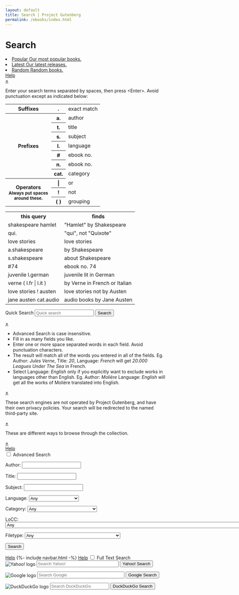 ```yaml
---
layout: default
title: Search | Project Gutenberg
permalink: /ebooks/index.html
---
```


Search
======
<div class="page_content">
<style type="text/css">
.icon   { background-image: url(/pics/sprite.png?1591823171);
	  width: 23px;
	height: 23px; }
</style>
<div>
<li class="navlink">
<a class="link" href="/ebooks/search/?sort_order=downloads" accesskey="0">
<span class="cell leftcell without-cover">
<span class="icon-wrapper">
<span class="icon icon_popular"></span>
</span>
</span>
<span class="cell content">
<span class="title">Popular</span>
<span class="subtitle">Our most popular books.</span>
</span>
<span class="hstrut"></span>
</a>
</li>
<li class="navlink">
<a class="link" href="/ebooks/search/?sort_order=release_date" accesskey="1">
<span class="cell leftcell without-cover">
<span class="icon-wrapper">
<span class="icon icon_date"></span>
</span>
</span>
<span class="cell content">
<span class="title">Latest</span>
<span class="subtitle">Our latest releases.</span>
</span>
<span class="hstrut"></span>
</a>
</li>
<li class="navlink">
<a class="link" href="/ebooks/search/?sort_order=random" accesskey="2">
<span class="cell leftcell without-cover">
<span class="icon-wrapper">
<span class="icon icon_random"></span>
</span>
</span>
<span class="cell content">
<span class="title">Random</span>
<span class="subtitle">Random books.</span>
</span>
<span class="hstrut"></span>
</a>
</li>
</div>
<a class="button" href="#popup1">Help</a>	
 <div id="popup1" class="overlay">
  <div class="popup">
   <a class="close" href="#">&times;</a>
    <div class="content">
<p>Enter your search terms separated by spaces, then press &lt;Enter&gt;.
Avoid punctuation except as indicated below:</p>

 <table>
  <tr>
    <th>Suffixes</th>
    <th>.</th>
    <td>exact match</td>
  </tr>
  <tr>
    <th rowspan="7">Prefixes</th>
    <th>a.</th>
    <td>author</td>
  </tr>
  <tr>
    <th>t.</th>
    <td>title</td>
  </tr>
  <tr>
    <th>s.</th>
    <td>subject</td>
  </tr>
  <tr>
    <th>l.</th>
    <td>language</td>
  </tr>
  <tr>
    <th>#</th>
    <td>ebook no.</td>
  </tr>
  <tr>
    <th>n.</th>
    <td>ebook no.</td>
  </tr>
  <tr>
    <th>cat.</th>
    <td>category</td>
  </tr>
<tr>
    <th rowspan="3" style="width: 8em">
      Operators
      <small>Always put spaces around these.</small>
    </th>
    <th>|</th>
    <td>or</td>
  </tr>
  <tr>
    <th>!</th>
    <td>not</td>
  </tr>
  <tr>
    <th>( )</th>
    <td>grouping</td>
  </tr>
</table>

 <table>
  <tr>
    <th>this query</th>
    <th>finds</th>
  </tr>
  <tr>
    <td>shakespeare hamlet</td>
    <td>"Hamlet" by Shakespeare</td>
  </tr>
  <tr>
    <td>qui.</td>
    <td>"qui", not "Quixote"</td>
  </tr>
  <tr>
    <td>love stories</td>
    <td>love stories</td>
  </tr>
  <tr>
    <td>a.shakespeare</td>
    <td>by Shakespeare</td>
  </tr>
  <tr>
    <td>s.shakespeare</td>
    <td>about Shakespeare</td>
  </tr>
<tr>
    <td>#74</td>
    <td>ebook no. 74</td>
  </tr>
  <tr>
    <td>juvenile l.german</td>
    <td>juvenile lit in German</td>
  </tr>
  <tr>
    <td>verne ( l.fr | l.it )</td>
    <td>by Verne in French or Italian</td>
  </tr>
  <tr>
    <td>love stories ! austen</td>
    <td>love stories not by Austen</td>
  </tr>
  <tr>
    <td>jane austen cat.audio</td>
    <td>audio books by Jane Austen</td>
  </tr>
 </table>
  </div>
 </div>
</div>

<div class="searchbox">
 <form method="get" action="/ebooks/search/"
       accept-charset="utf-8" enctype="multipart/form-data">
  <div class="search">
   <p><label for="book-search" class="lbl-toggle">Quick Search</label>
      <input type="text" value="" id="book-search" name="query" class="searchInput" title="" tabindex="20" size="20" maxlength="80"
             placeholder="Quick search"/>
        <input type="submit" id="quicksubmit" name="submit_search" value="Search">
   </p>
  </div>
 </form>
</div>

<div id="popup2" class="overlay">
 <div class="popup">
   <a class="close" href="#">&times;</a>
    <div class="content">
     <ul>
      <li>Advanced Search is case insensitive.</li>
      <li>Fill in as many fields you like.</li>
      <li>Enter one or more space separated words in each field.
	Avoid punctuation characters.</li>
      <li>The result will match all of the words you entered in all
	of the fields. Eg. Author: <i>Jules Verne</i>, Title: <i>20</i>,
	Language: <i>French</i> will get <i>20.000 Leagues Under The Sea</i>
	in French.</li>
      <li>Select Language: <i>English</i> only if you explicitly want to
	exclude works in languages other than English.
	Eg. Author: <i>Molière</i> Language: <i>English</i>
	will get all the works of Molière translated into English.</li>
    </ul>
   </div>
 </div>
</div>

<div id="popup3" class="overlay">
  <div class="popup">
   <a class="close" href="#">&times;</a>
    <div class="content">
        <p>These search engines are not operated by Project Gutenberg, and have their own privacy policies. Your search will be redirected to the named third-party site.</p>
    </div>
  </div>
</div>

<div id="popup4" class="overlay">
 <div class="popup">
  <a class="close" href="#">&times;</a>
   <div class="content">
      <p>These are different ways to browse through the collection.</p>
   </div>
 </div>
</div>

<div id="popup5" class="overlay">
 <div class="popup">
   <a class="close" href="#">&times;</a>
    <div class="content">
    </div>
  </div>
</div>

<div class="box">
 <a class="button" href="#popup2">Help</a>
 <!-- Advanced search form begins here -->
  <form method="post" action="/ebooks/results/" accept-charset="utf-8" enctype="multipart/form-data">
   <input id="collapsible1" class="toggle" type="checkbox">
   <label for="collapsible1" class="lbl-toggle">Advanced Search</label>
    <div class="collapsible-content">
     <div class="content-inner">
      <p>
       <label for="author">Author:</label>
       <input type="text" name="author" id="author"/>
      </p>
      <p>
       <label for="title">Title:</label>
       <input type="text" name="title" id="title"/>
      </p>
      <p>
       <label for="subject">Subject:</label>
       <input type="text" name="subject" id="subject"/>
      </p>
      <p>
<!--       <label for="language">Language:</label> -->
       <label>Language:</label>
       <select id="lang" name="lang"
               title="Language (Book Count)">
      <option selected value="">Any</option>
      <option value="af">Afrikaans</option>
      <option value="ale">Aleut</option>
      <option value="ar">Arabic</option>
      <option value="arp">Arapaho</option>
      <option value="brx">Bodo</option>
      <option value="br">Breton</option>
      <option value="bg">Bulgarian</option>
      <option value="rmq">Caló</option>
      <option value="ca">Catalan</option>
      <option value="ceb">Cebuano</option>
      <option value="zh">Chinese</option>
      <option value="cs">Czech</option>
      <option value="da">Danish</option>
      <option value="nl">Dutch</option>
      <option value="en">English</option>
      <option value="eo">Esperanto</option>
      <option value="et">Estonian</option>
      <option value="fa">Farsi</option>
      <option value="fi">Finnish</option>
      <option value="fr">French</option>
      <option value="fy">Frisian</option>
      <option value="fur">Friulian</option>
      <option value="gla">Gaelic, Scottish</option>
      <option value="gl">Galician</option>
      <option value="kld">Gamilaraay</option>
      <option value="de">German</option>
      <option value="el">Greek</option>
      <option value="grc">Greek, Ancient</option>
      <option value="he">Hebrew</option>
      <option value="hu">Hungarian</option>
      <option value="is">Icelandic</option>
      <option value="ilo">Iloko</option>
      <option value="ia">Interlingua</option>
      <option value="iu">Inuktitut</option>
      <option value="ga">Irish</option>
      <option value="it">Italian</option>
      <option value="ja">Japanese</option>
      <option value="csb">Kashubian</option>
      <option value="kha">Khasi</option>
      <option value="ko">Korean</option>
      <option value="la">Latin</option>
      <option value="lt">Lithuanian</option>
      <option value="mi">Maori</option>
      <option value="myn">Mayan Languages</option>
      <option value="enm">Middle English</option>
      <option value="nah">Nahuatl</option>
      <option value="nap">Napoletano-Calabrese</option>
      <option value="nav">Navajo</option>
      <option value="nai">North American Indian</option>
      <option value="no">Norwegian</option>
      <option value="oc">Occitan</option>
      <option value="oji">Ojibwa</option>
      <option value="ang">Old English</option>
      <option value="pl">Polish</option>
      <option value="pt">Portuguese</option>
      <option value="ro">Romanian</option>
      <option value="ru">Russian</option>
      <option value="sa">Sanskrit</option>
      <option value="sr">Serbian</option>
      <option value="sl">Slovenian</option>
      <option value="es">Spanish</option>
      <option value="sv">Swedish</option>
      <option value="bgs">Tagabawa</option>
      <option value="tl">Tagalog</option>
      <option value="te">Telugu</option>
      <option value="cy">Welsh</option>
      <option value="yi">Yiddish</option>
</select>
      </p>
      <p>
       <label for="category" accesskey="c">Category:</label>
       <select id="category" name="category"
               title="Category (Book Count)">
      <option selected value="">Any</option>
      <option value="1">Audio Book, human-read</option>
      <option value="2">Audio Book, computer-generated</option>
      <option value="3">Music, recorded</option>
      <option value="4">Music, Sheet</option>
      <option value="5">Pictures, still</option>
      <option value="6">Other recordings</option>
      <option value="7">Pictures, moving</option>
      <option value="8">Data</option>
      <option value="9">Compilations</option>
       </select>
      </p>
      <p>
       <label for="locc" accesskey="o">LoCC:</label>
       <select id="locc" name="locc"
               title="Please choose a Library of Congress Class.">
      <option selected value="">Any</option>
      <option value="AC">AC General Works: Collections, Series, Collected works, Pamphlets</option>
      <option value="AE">AE General Works: Encyclopedias</option>
      <option value="AG">AG General Works: Dictionaries and other general reference books</option>
      <option value="AM">AM General Works: Museums, Collectors and collecting</option>
      <option value="AP">AP General Works: Periodicals</option>
      <option value="AS">AS General Works: Academies and International Associations, Congresses</option>
      <option value="AY">AY General Works: Yearbooks, Almanacs, Directories</option>
      <option value="AZ">AZ General Works: History of scholarship and learning, The humanities</option>
      <option value="B">B Philosophy, Psychology, Religion</option>
      <option value="BC">BC Philosophy, Psychology, Religion: Logic</option>
      <option value="BD">BD Philosophy, Psychology, Religion: Speculative Philosophy, General Philosophical works</option>
      <option value="BF">BF Philosophy, Psychology, Religion: Psychology, Philosophy, Psychoanalysis</option>
      <option value="BH">BH Philosophy, Psychology, Religion: Aesthetics</option>
      <option value="BJ">BJ Philosophy, Psychology, Religion: Ethics, Social usages, Etiquette, Religion</option>
      <option value="BL">BL Philosophy, Psychology, Religion: Religion: General, Miscellaneous and Atheism</option>
      <option value="BM">BM Philosophy, Psychology, Religion: Judaism</option>
      <option value="BP">BP Philosophy, Psychology, Religion: Islam, Bahaism, Theosophy, Other and new beliefs</option>
      <option value="BQ">BQ Philosophy, Psychology, Religion: Buddhism</option>
      <option value="BR">BR Philosophy, Psychology, Religion: Christianity</option>
      <option value="BS">BS Philosophy, Psychology, Religion: Christianity: The Bible, Old and New Testament</option>
      <option value="BT">BT Philosophy, Psychology, Religion: Christianity: Doctrinal theology, God, Christology</option>
      <option value="BV">BV Philosophy, Psychology, Religion: Christianity: Practical theology, Worship</option>
      <option value="BX">BX Philosophy, Psychology, Religion: Christianity: Churches, Church movements</option>
      <option value="CB">CB History: History of civilization</option>
      <option value="CC">CC History: Archaeology</option>
      <option value="CE">CE History: Technical Chronology, Calendar</option>
      <option value="CJ">CJ History: Numismatics</option>
      <option value="CN">CN History: Inscriptions, Epigraphy</option>
      <option value="CR">CR History: Heraldry</option>
      <option value="CS">CS History: Genealogy</option>
      <option value="CT">CT History: Biography</option>
      <option value="D">D History: General and Eastern Hemisphere</option>
      <option value="D501">D501 History: General and Eastern Hemisphere: World War I</option>
      <option value="D731">D731 History: General and Eastern Hemisphere: World War II</option>
      <option value="DA">DA History: General and Eastern Hemisphere: Great Britain, Ireland, Central Europe</option>
      <option value="DB">DB History: General and Eastern Hemisphere: Austria, Hungary, Czech Republic, Slovakia</option>
      <option value="DC">DC History: General and Eastern Hemisphere: France, Andorra, Monaco</option>
      <option value="DD">DD History: General and Eastern Hemisphere: Germany</option>
      <option value="DE">DE History: General and Eastern Hemisphere: The Mediterranean Region, The Greco-Roman World</option>
      <option value="DF">DF History: General and Eastern Hemisphere: Greece</option>
      <option value="DG">DG History: General and Eastern Hemisphere: Italy, Vatican City, Malta</option>
      <option value="DH">DH History: General and Eastern Hemisphere: Netherlands, Belgium, Luxemburg</option>
      <option value="DJ">DJ History: General and Eastern Hemisphere: Netherlands</option>
      <option value="DJK">DJK History: General and Eastern Hemisphere: Eastern Europe</option>
      <option value="DK">DK History: General and Eastern Hemisphere: Russia, Former Soviet Republics, Poland</option>
      <option value="DL">DL History: General and Eastern Hemisphere: Northern Europe, Scandinavia</option>
      <option value="DP">DP History: General and Eastern Hemisphere: Spain, Portugal</option>
      <option value="DQ">DQ History: General and Eastern Hemisphere: Switzerland</option>
      <option value="DR">DR History: General and Eastern Hemisphere: Balkan Peninsula, Turkey</option>
      <option value="DS">DS History: General and Eastern Hemisphere: Asia</option>
      <option value="DT">DT History: General and Eastern Hemisphere: Africa</option>
      <option value="DU">DU History: General and Eastern Hemisphere: History of Oceania (South Seas)</option>
      <option value="DX">DX History: General and Eastern Hemisphere: History of Romanies</option>
      <option value="E011">E011 History: America: America</option>
      <option value="E151">E151 History: America: United States</option>
      <option value="E186">E186 History: America: Colonial History</option>
      <option value="E201">E201 History: America: Revolution</option>
      <option value="E300">E300 History: America: Revolution to the Civil War</option>
      <option value="E456">E456 History: America: Civil War period</option>
      <option value="E660">E660 History: America: Late nineteenth century</option>
      <option value="E740">E740 History: America: Twentieth century</option>
      <option value="E838">E838 History: America: Later twentieth century</option>
      <option value="E895">E895 History: America: Twenty-first century</option>
      <option value="F001">F001 United States local history: New England</option>
      <option value="F1001">F1001 North America local history: Canada</option>
      <option value="F106">F106 United States local history: Atlantic coast. Middle Atlantic States</option>
      <option value="F1201">F1201 North America local history: Mexico</option>
      <option value="F1401">F1401 Latin America local history: General</option>
      <option value="F1461">F1461 Latin America local history: Guatemala</option>
      <option value="F1481">F1481 Latin America local history: El Salvador</option>
      <option value="F1501">F1501 Latin America local history: Honduras</option>
      <option value="F1521">F1521 Latin America local history: Nicaragua</option>
      <option value="F1541">F1541 Latin America local history: Costa Rica</option>
      <option value="F1561">F1561 Latin America local history: Panama</option>
      <option value="F1601">F1601 History of the Americas: West Indies</option>
      <option value="F1751">F1751 History of the Americas: West Indies. Cuba</option>
      <option value="F1861">F1861 History of the Americas: West Indies. Jamaica</option>
      <option value="F1900">F1900 West Indies local history: Hispaniola (Haiti and Dominican Republic)</option>
      <option value="F1951">F1951 West Indies local history: Puerto Rico</option>
      <option value="F2001">F2001 History of the Americas: Lesser Antilles</option>
      <option value="F206">F206 United States local history: The South. South Atlantic States</option>
      <option value="F2131">F2131 History of the Americas: West Indies. British West Indies</option>
      <option value="F2155">F2155 History of the Americas: Caribbean area. Caribbean sea</option>
      <option value="F2201">F2201 Latin America local history: South America. General</option>
      <option value="F2251">F2251 Latin America local history: Colombia</option>
      <option value="F2301">F2301 Latin America local history: Venezuela</option>
      <option value="F2351">F2351 Latin America local history: Guiana</option>
      <option value="F2501">F2501 Latin America local history: Brazil</option>
      <option value="F2661">F2661 Latin America local history: Paraguay</option>
      <option value="F2701">F2701 Latin America local history: Uruguay</option>
      <option value="F2801">F2801 Latin America local history: Argentina</option>
      <option value="F296">F296 United States local history: Gulf States. West Florida</option>
      <option value="F3051">F3051 Latin America local history: Chile</option>
      <option value="F3301">F3301 Latin America local history: Bolivia</option>
      <option value="F3401">F3401 Latin America local history: Peru</option>
      <option value="F350.5">F350.5 United States local history: Mississippi River and Valley. Middle West</option>
      <option value="F3701">F3701 Latin America local history: Ecuador</option>
      <option value="F396">F396 United States local history: Old Southwest. Lower Mississippi Valley</option>
      <option value="F476">F476 United States local history: Old Northwest. Northwest Territory</option>
      <option value="F516">F516 United States local history: Ohio River and Valley.</option>
      <option value="F590.3">F590.3 United States local history: The West. Trans-Mississippi Region. Great Plains</option>
      <option value="F721">F721 United States local history: Rocky Mountains. Yellowstone National Park</option>
      <option value="F786">F786 United States local history: New Southwest. Colorado River, Canyon, and Valley</option>
      <option value="F850.5">F850.5 United States local history: Pacific States</option>
      <option value="F975">F975 United States local history: Central American, West Indian, and other countries protected by and having close political affiliations with the United States</option>
      <option value="G">G Geography, Anthropology, Recreation</option>
      <option value="GA">GA Geography, Anthropology, Recreation: Mathematical geography, Cartography</option>
      <option value="GB">GB Geography, Anthropology, Recreation: Physical geography</option>
      <option value="GC">GC Geography, Anthropology, Recreation: Oceanography</option>
      <option value="GF">GF Geography, Anthropology, Recreation: Human ecology, Anthropogeography</option>
      <option value="GN">GN Geography, Anthropology, Recreation: Anthropology</option>
      <option value="GR">GR Geography, Anthropology, Recreation: Folklore</option>
      <option value="GT">GT Geography, Anthropology, Recreation: Manners and customs</option>
      <option value="GV">GV Geography, Anthropology, Recreation: Recreation, Leisure</option>
      <option value="H">H Social sciences</option>
      <option value="HA">HA Social sciences: Statistics</option>
      <option value="HB">HB Social sciences: Economic theory, Demography</option>
      <option value="HC">HC Social sciences: Economic history and conditions, Special topics</option>
      <option value="HD">HD Social sciences: Economic history and conditions, Production</option>
      <option value="HE">HE Social sciences: Transportation and communications</option>
      <option value="HF">HF Social sciences: Commerce</option>
      <option value="HG">HG Social sciences: Finance</option>
      <option value="HJ">HJ Social sciences: Public finance</option>
      <option value="HM">HM Social sciences: Sociology</option>
      <option value="HN">HN Social sciences: Social history and conditions, Social problems</option>
      <option value="HQ">HQ Social sciences: The family, Marriage, Sex and Gender</option>
      <option value="HS">HS Social sciences: Societies: secret, benevolent, etc.</option>
      <option value="HT">HT Social sciences: Communities, Classes, Races</option>
      <option value="HV">HV Social sciences: Social pathology, Social and Public Welfare</option>
      <option value="HX">HX Social sciences: Socialism, Communism, Anarchism</option>
      <option value="J">J Political science</option>
      <option value="JA">JA Political science: Political science</option>
      <option value="JC">JC Political science: Political theory</option>
      <option value="JF">JF Political science: Political institutions and public administration</option>
      <option value="JK">JK Political science: Political inst. and pub. Admin.: United States</option>
      <option value="JL">JL Political science: Political inst. and pub. Admin.: America</option>
      <option value="JN">JN Political science: Political inst. and pub. Admin.: Europe</option>
      <option value="JQ">JQ Political science: Political inst. and pub. Admin.: Asia, Africa and Oceania</option>
      <option value="JS">JS Political science: Local government, Municipal government</option>
      <option value="JV">JV Political science: Colonies and colonization, International migration</option>
      <option value="JX">JX Political science: International law</option>
      <option value="JZ">JZ Political science: International relations</option>
      <option value="K">K Law in general, Comparative and uniform law, Jurisprudence</option>
      <option value="KBM">KBM Law in general, Comparative and uniform law, Jurisprudence: Jewish law</option>
      <option value="KBR">KBR Law in general, Comparative and uniform law, Jurisprudence: History of canon law</option>
      <option value="KD">KD Law in general, Comparative and uniform law, Jurisprudence: United Kingdom and Ireland</option>
      <option value="KDZ">KDZ Law in general, Comparative and uniform law, Jurisprudence: America, North America</option>
      <option value="KE">KE Law in general, Comparative and uniform law, Jurisprudence: Canada</option>
      <option value="KF">KF Law in general, Comparative and uniform law, Jurisprudence: United States</option>
      <option value="KH">KH Law in general, Comparative and uniform law, Jurisprudence: South America</option>
      <option value="KJ">KJ Law in general, Comparative and uniform law, Jurisprudence: Europe</option>
      <option value="KL">KL Law in general, Comparative and uniform law, Jurisprudence: Asia and Eurasia, Africa, Pacific Area, and Antarctica</option>
      <option value="KN">KN Law in general, Comparative and uniform law, Jurisprudence: South Asia, Southeast Asia, East Asia</option>
      <option value="KNX">KNX Law in general, Comparative and uniform law, Jurisprudence: Japan</option>
      <option value="KP">KP Law in general, Comparative and uniform law, Jurisprudence: South Asia, Southeast Asia, East Asia</option>
      <option value="KZ">KZ Law in general, Comparative and uniform law, Jurisprudence: Law of nations</option>
      <option value="L">L Education</option>
      <option value="LA">LA Education: History of education</option>
      <option value="LB">LB Education: Theory and practice of education</option>
      <option value="LC">LC Education: Special aspects of education</option>
      <option value="LD">LD Education: Individual institutions: United States</option>
      <option value="LE">LE Education: Individual institutions: America (except US)</option>
      <option value="LF">LF Education: Individual institutions: Europe</option>
      <option value="LH">LH Education: College and school magazines and papers</option>
      <option value="LT">LT Education: Textbooks</option>
      <option value="M">M Music</option>
      <option value="ML">ML Music: Literature of music</option>
      <option value="MT">MT Music: Musical instruction and study, Composition</option>
      <option value="N">N Fine Arts</option>
      <option value="NA">NA Fine Arts: Architecture</option>
      <option value="NB">NB Fine Arts: Sculpture</option>
      <option value="NC">NC Fine Arts: Drawing, Design, Illustration</option>
      <option value="ND">ND Fine Arts: Painting</option>
      <option value="NE">NE Fine Arts: Print media</option>
      <option value="NK">NK Fine Arts: Decorative and Applied Arts, Decoration and Ornament</option>
      <option value="NX">NX Fine Arts: Arts in general</option>
      <option value="P">P Language and Literatures</option>
      <option value="PA">PA Language and Literatures: Classical Languages and Literature</option>
      <option value="PB">PB Language and Literatures: General works</option>
      <option value="PC">PC Language and Literatures: Romance languages: Italian, French, Spanish, Portuguese</option>
      <option value="PD">PD Language and Literatures: Germanic and Scandinavian languages</option>
      <option value="PE">PE Language and Literatures: English</option>
      <option value="PF">PF Language and Literatures: West Germanic</option>
      <option value="PG">PG Language and Literatures: Slavic (including Russian), Languages and Literature</option>
      <option value="PH">PH Language and Literatures: Finno-Ugrian and Basque languages and literatures</option>
      <option value="PJ">PJ Language and Literatures: Oriental languages and literatures</option>
      <option value="PK">PK Language and Literatures: Indo-Iranian literatures</option>
      <option value="PL">PL Language and Literatures: Languages and literatures of Eastern Asia, Africa, Oceania</option>
      <option value="PM">PM Language and Literatures: Indigenous American and Artificial Languages</option>
      <option value="PN">PN Language and Literatures: Literature: General, Criticism, Collections</option>
      <option value="PQ">PQ Language and Literatures: Romance literatures: French, Italian, Spanish, Portuguese</option>
      <option value="PR">PR Language and Literatures: English literature</option>
      <option value="PS">PS Language and Literatures: American and Canadian literature</option>
      <option value="PT">PT Language and Literatures: Germanic, Scandinavian, and Icelandic literatures</option>
      <option value="PZ">PZ Language and Literatures: Juvenile belles lettres</option>
      <option value="Q">Q Science</option>
      <option value="QA">QA Science: Mathematics</option>
      <option value="QB">QB Science: Astronomy</option>
      <option value="QC">QC Science: Physics</option>
      <option value="QD">QD Science: Chemistry</option>
      <option value="QE">QE Science: Geology</option>
      <option value="QH">QH Science: Natural history</option>
      <option value="QH301">QH301 Science: Biology</option>
      <option value="QK">QK Science: Botany</option>
      <option value="QL">QL Science: Zoology</option>
      <option value="QM">QM Science: Human anatomy</option>
      <option value="QP">QP Science: Physiology</option>
      <option value="QR">QR Science: Microbiology</option>
      <option value="R">R Medicine</option>
      <option value="RA">RA Medicine: Public aspects of medicine</option>
      <option value="RB">RB Medicine: Pathology</option>
      <option value="RC">RC Medicine: Internal medicine</option>
      <option value="RD">RD Medicine: Surgery</option>
      <option value="RE">RE Medicine: Ophthalmology</option>
      <option value="RF">RF Medicine: Otorhinolaryngology</option>
      <option value="RG">RG Medicine: Gynecology and obstetrics</option>
      <option value="RJ">RJ Medicine: Pediatrics</option>
      <option value="RK">RK Medicine: Dentistry</option>
      <option value="RL">RL Medicine: Dermatology</option>
      <option value="RM">RM Medicine: Therapeutics, Pharmacology</option>
      <option value="RS">RS Medicine: Pharmacy and materia medica</option>
      <option value="RT">RT Medicine: Nursing</option>
      <option value="RV">RV Medicine: Botanic, Thomsonian, and eclectic medicine</option>
      <option value="RX">RX Medicine: Homeopathy</option>
      <option value="RZ">RZ Medicine: Other systems of medicine</option>
      <option value="S">S Agriculture</option>
      <option value="SB">SB Agriculture: Plant culture</option>
      <option value="SD">SD Agriculture: Forestry</option>
      <option value="SF">SF Agriculture: Animal culture</option>
      <option value="SH">SH Agriculture: Aquaculture, Fisheries, Angling</option>
      <option value="SK">SK Agriculture: Hunting sports</option>
      <option value="T">T Technology</option>
      <option value="TA">TA Technology: Engineering and Civil engineering</option>
      <option value="TC">TC Technology: Ocean engineering</option>
      <option value="TD">TD Technology: Environmental technology, Sanitary engineering</option>
      <option value="TE">TE Technology: Highway engineering, Roads and pavements</option>
      <option value="TF">TF Technology: Railroad engineering and operation</option>
      <option value="TG">TG Technology: Bridge engineering</option>
      <option value="TH">TH Technology: Building construction</option>
      <option value="TJ">TJ Technology: Mechanical engineering and machinery</option>
      <option value="TK">TK Technology: Electrical, Electronics and Nuclear engineering</option>
      <option value="TL">TL Technology: Motor vehicles, Aeronautics, Astronautics</option>
      <option value="TN">TN Technology: Mining engineering, Metallurgy</option>
      <option value="TP">TP Technology: Chemical technology</option>
      <option value="TR">TR Technology: Photography</option>
      <option value="TS">TS Technology: Manufactures</option>
      <option value="TT">TT Technology: Handicrafts, Arts and crafts</option>
      <option value="TX">TX Technology: Home economics</option>
      <option value="U">U Military science</option>
      <option value="UA">UA Military science: Armies: Organization, distribution, military situation</option>
      <option value="UB">UB Military science: Military administration</option>
      <option value="UC">UC Military science: Maintenance and transportation</option>
      <option value="UD">UD Military science: Infantry</option>
      <option value="UE">UE Military science: Cavalry, Armor</option>
      <option value="UF">UF Military science: Artillery</option>
      <option value="UG">UG Military science: Military engineering</option>
      <option value="UH">UH Military science: Other services</option>
      <option value="V">V Naval science</option>
      <option value="VA">VA Naval science: Navies: Organization, distribution, naval situation</option>
      <option value="VB">VB Naval science: Naval administration</option>
      <option value="VE">VE Naval science: Marines</option>
      <option value="VF">VF Naval science: Naval ordnance</option>
      <option value="VG">VG Naval science: Minor services of navies</option>
      <option value="VK">VK Naval science: Navigation, Merchant marine</option>
      <option value="VM">VM Naval science: Naval architecture, Shipbuilding, Marine engineering</option>
      <option value="Z">Z Bibliography, Library science</option>
       </select>
      </p>
      <p>
       <label for="filetype" accesskey="f">Filetype:</label>
       <select id="filetype" name="filetype"
               title="Please choose a file type.">
	       <option selected value="">Any</option>
      <option value="readme">Readme (readme)</option>
      <option value="license">License (license)</option>
      <option value="index">Audio Book Index (index)</option>
      <option value="html">HTML (html)</option>
      <option value="html.gen">Generated HTML (html.gen)</option>
      <option value="html.noimages">Generated HTML (no images) (html.noimages)</option>
      <option value="html.images">Generated HTML (with images) (html.images)</option>
      <option value="iso">ISO CD/DVD Image (iso)</option>
      <option value="epub.dp">EPUB (hand-crafted) (epub.dp)</option>
      <option value="epub.noimages">EPUB (no images) (epub.noimages)</option>
      <option value="epub.images">EPUB (with images) (epub.images)</option>
      <option value="pdf.gen">Generated PDF (pdf.gen)</option>
      <option value="pdf.noimages">Generated PDF (no images) (pdf.noimages)</option>
      <option value="pdf.images">Generated PDF (with images) (pdf.images)</option>
      <option value="kindle.noimages">Kindle (no images) (kindle.noimages)</option>
      <option value="kindle.images">Kindle (with images) (kindle.images)</option>
      <option value="md5">MD5 Checksum (md5)</option>
      <option value="iso.split">Part of ISO CD/DVD Image (iso.split)</option>
      <option value="pdf">PDF (pdf)</option>
      <option value="css">CSS Stylesheet (css)</option>
      <option value="eps">Encapsulated PostScript (eps)</option>
      <option value="mus">Finale (mus)</option>
      <option value="fen">Forsyth–Edwards Notation (fen)</option>
      <option value="gif">GIF Picture (gif)</option>
      <option value="jpg">JPEG Picture (jpg)</option>
      <option value="ly">LilyPond (ly)</option>
      <option value="mid">MIDI (mid)</option>
      <option value="mpg">MPEG Video (mpg)</option>
      <option value="lit">MS Lit for PocketPC (lit)</option>
      <option value="rtf">MS Rich Text Format (rtf)</option>
      <option value="avi">MS Video (avi)</option>
      <option value="wav">MS Wave Audio (wav)</option>
      <option value="doc">MS Word Document (doc)</option>
      <option value="ogg">Ogg Vorbis Audio (ogg)</option>
      <option value="pdb">Palm Database (pdb)</option>
      <option value="prc">Palm Database (prc)</option>
      <option value="plucker">Plucker (plucker)</option>
      <option value="png">PNG Picture (png)</option>
      <option value="ps">PostScript (ps)</option>
      <option value="ps2">PostScript Level 2 (ps2)</option>
      <option value="qioo">QiOO Mobile (qioo)</option>
      <option value="mov">Quicktime Video (mov)</option>
      <option value="qt">Quicktime Video (qt)</option>
      <option value="sib">Sibelius (sib)</option>
      <option value="svg">SVG (svg)</option>
      <option value="dvi">TeX Device Independent (dvi)</option>
      <option value="tiff">TIFF Picture (tiff)</option>
      <option value="tr">Tome Raider (tr)</option>
      <option value="xsl">XSLT Stylesheet (xsl)</option>
      <option value="m4b">Apple iTunes Audiobook (m4b)</option>
      <option value="m4a">Apple iTunes Audiobook (m4a)</option>
      <option value="mp4">MPEG 4 Part 14 (mp4)</option>
      <option value="mp3">MP3 Audio (mp3)</option>
      <option value="spx">Speex Audio (spx)</option>
      <option value="txt.utf-8">Plain Text UTF-8 (txt.utf-8)</option>
      <option value="txt">Plain Text (txt)</option>
      <option value="aac">AAC (Advanced Audio Coding) (aac)</option>
      <option value="flv">Flash Video (flv)</option>
      <option value="xls">Microsoft Excel (xls)</option>
      <option value="nfo">Proprietary `Folio' format (nfo)</option>
      <option value="pageimages">Raw Page Images (pageimages)</option>
      <option value="rdf">RDF (rdf)</option>
      <option value="rst.gen">reStructuredText (rst.gen)</option>
      <option value="tei">TEI Text Encoding Initiative (tei)</option>
      <option value="tex">TeX (tex)</option>
      <option value="wma">Windows Media Audio (wma)</option>
      <option value="xml">XML (xml)</option>
      <option value="rst">reStructuredText (rst)</option>
      <option value="cover.medium">Cover Medium (cover.medium)</option>
      <option value="cover.small">Cover Thumbnail (cover.small)</option>
      <option value="rst.master">reStructuredText Master (rst.master)</option>
      <option value="?">Unspecified (?)</option>
       </select>
      </p>
      <p>
        <input type="submit" id="submit"  name="submit_search" value="Search">
      </p>
    </div>
  </div>
  <!-- Advanced search form ends here -->
 </form>
</div>
  <a class="button" href="#popup4">Help</a>
   {%- include navbar.html -%}
  <a class="button" href="#popup3">Help</a>
  <input id="collapsible2" class="toggle" type="checkbox">
  <label for="collapsible2" class="lbl-toggle">Full Text Search</label>
  <div class="collapsible-content">
    <div class="content-inner">
      <form method="get" action="https://search.yahoo.com/search">
      <img src="/pics/yahoologo.png" style="vertical-align:middle;" alt="Yahoo! logo">
      <input type="hidden" name="fr" value="cap-PG">
      <input type="hidden" name="vs" id="ysvs1" value="gutenberg.org">
      <input type="text"   name="p" size="29" placeholder="Search Yahoo!">
      <input type="submit" value="Yahoo! Search">
      </form>
      <form method="get" action="https://www.google.com/search">
        <img src="/pics/google_search.png" style="vertical-align:middle;" alt="Google logo">
        <input type="text" name="q" size="31" maxlength="255" value="" placeholder="Search Google">
        <input type="hidden" name="domains" value="gutenberg.org"/>
        <input type="hidden" name="sitesearch" value="gutenberg.org"/>
        <input type="submit" name="btnG" value="Google Search"/>
      </form>
  <form method="get" id="duck" action="https://duckduckgo.com/">
    <img src="/pics/duck.png" style="vertical-align:middle;" alt="DuckDuckGo logo">
    <input type="hidden" name="sites" value="http://www.gutenberg.org"/>
    <input type="hidden" name="k8" value="#444444"/>
    <input type="hidden" name="k9" value="#D51920"/>
    <input type="hidden" name="kt" value="h"/>
    <input type="text" name="q" maxlength="255" placeholder="Search DuckDuckGo"/>
    <input type="submit" value="DuckDuckGo Search"/>
  </form>
    </div>
  </div>
</div>
